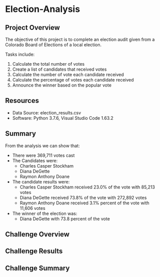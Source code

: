 # Election-Analysis
## Project Overview
The objective of this project is to complete an election audit given from a Colorado Board of Elections of a local election. 

Tasks include:

1. Calculate the total number of votes
2. Create a list of candidates that received votes
3. Calculate the number of vote each candidate received
4. Calculate the percentage of votes each candidate received
5. Announce the winner based on the popular vote 

## Resources
- Data Source: election_results.csv 
- Software: Python 3.7.6, Visual Studio Code 1.63.2

## Summary
From the analysis we can show that:
- There were 369,711 votes cast
- The Candidates were:
  - Charles Casper Stockham
  - Diana DeGette
  - Raymon Anthony Doane
- The candidate results were:
  - Charles Casper Stockham received 23.0% of the vote with 85,213 votes 
  - Diana DeGette received 73.8% of the vote with 272,892 votes 
  - Raymon Anthony Doane received 3.1% percent of the vote with 11,606 votes 
- The winner of the election was:
  - Diana DeGette with 73.8 percent of the vote


## Challenge Overview 

## Challenge Results

## Challenge Summary
